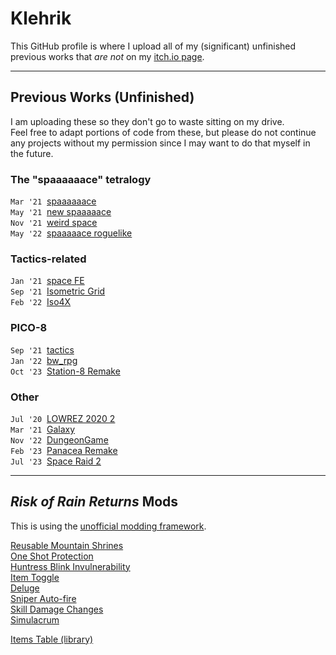 # Klehrik

This GitHub profile is where I upload all of my (significant) unfinished previous works that *are not* on my [itch.io page](https://klehrik.itch.io).

---

## Previous Works (Unfinished)

I am uploading these so they don't go to waste sitting on my drive.  
Feel free to adapt portions of code from these, but please do not continue any projects without my permission since I may want to do that myself in the future.

### The "spaaaaaace" tetralogy
`Mar '21`&nbsp; [spaaaaaace](https://github.com/Klehrik/spaaaaaace)  
`May '21`&nbsp; [new spaaaaace](https://github.com/Klehrik/new-spaaaaace)  
`Nov '21`&nbsp; [weird space](https://github.com/Klehrik/weird-space)  
`May '22`&nbsp; [spaaaaace roguelike](https://github.com/Klehrik/spaaaaace-roguelike)  

### Tactics-related
`Jan '21`&nbsp; [space FE](https://github.com/Klehrik/space-FE)  
`Sep '21`&nbsp; [Isometric Grid](https://github.com/Klehrik/Isometric-Grid)  
`Feb '22`&nbsp; [Iso4X](https://github.com/Klehrik/Iso4X)  

### PICO-8
`Sep '21`&nbsp; [tactics](https://github.com/Klehrik/tactics)  
`Jan '22`&nbsp; [bw_rpg](https://github.com/Klehrik/bw_rpg)  
`Oct '23`&nbsp; [Station-8 Remake](https://github.com/Klehrik/Station-8-Remake)  

### Other
`Jul '20`&nbsp; [LOWREZ 2020 2](https://github.com/Klehrik/LOWREZ-2020-2)  
`Mar '21`&nbsp; [Galaxy](https://github.com/Klehrik/Galaxy)  
`Nov '22`&nbsp; [DungeonGame](https://github.com/Klehrik/DungeonGame)  
`Feb '23`&nbsp; [Panacea Remake](https://github.com/Klehrik/Panacea-Remake)  
`Jul '23`&nbsp; [Space Raid 2](https://github.com/Klehrik/Space-Raid-2)  

---

## *Risk of Rain Returns* Mods

This is using the [unofficial modding framework](https://github.com/return-of-modding/ReturnOfModding).

[Reusable Mountain Shrines](https://github.com/Klehrik/RoRR-ReusableMountainShrines)  
[One Shot Protection](https://github.com/Klehrik/RoRR-OneShotProtection)  
[Huntress Blink Invulnerability](https://github.com/Klehrik/RoRR-HuntressBlinkInvulnerability)  
[Item Toggle](https://github.com/Klehrik/RoRR-ItemToggle)  
[Deluge](https://github.com/Klehrik/RoRR-Deluge)  
[Sniper Auto-fire](https://github.com/Klehrik/RoRR-SniperAutofire)  
[Skill Damage Changes](https://github.com/Klehrik/RoRR-SkillDamageChanges)  
[Simulacrum](https://github.com/Klehrik/RoRR-Simulacrum)  

[Items Table (library)](https://github.com/Klehrik/RoRR-ItemsTable)  

